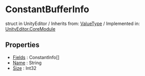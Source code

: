 # ConstantBufferInfo
struct in UnityEditor
 / Inherits from: <a href="https://docs.unity3d.com/6000.0/Documentation/ScriptReference/ValueType.html" target="_blank">ValueType</a> / Implemented in: <a href="https://docs.unity3d.com/6000.0/Documentation/ScriptReference/UnityEditor.CoreModule.html" target="_blank">UnityEditor.CoreModule</a>
## Properties
- <a href="https://docs.unity3d.com/6000.0/Documentation/ScriptReference/ConstantBufferInfo-Fields.html" target="_blank">Fields</a> : ConstantInfo[]
- <a href="https://docs.unity3d.com/6000.0/Documentation/ScriptReference/ConstantBufferInfo-Name.html" target="_blank">Name</a> : String
- <a href="https://docs.unity3d.com/6000.0/Documentation/ScriptReference/ConstantBufferInfo-Size.html" target="_blank">Size</a> : Int32
